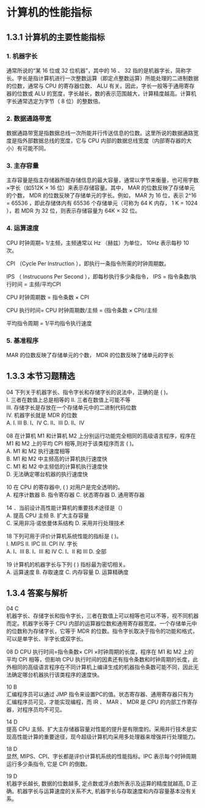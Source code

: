 # 计算机的性能指标

## 1.3.1 计算机的主要性能指标

### 1. 机器字长

通常所说的“某 16 位或 32 位机器”，其中的 16 、 32 指的是机器字长，简称字长。字长是指计算机进行一次整数运算（即定点整数运算）所能处理的二进制数据的位数，通常与 CPU 的寄存器位数、 ALU 有关。因此，字长一般等于通用寄存器的位数或 ALU 的宽度，字长越长，数的表示范围越大，计算精度越高。计算机字长通常选定为字节（ 8 位）的整数倍。

### 2. 数据通路带宽

数据通路带宽是指数据总线一次所能并行传送信息的位数。这里所说的数据通路宽度是指外部数据总线的宽度，它与 CPU 内部的数据总线宽度（内部寄存器的大小）有可能不同。

### 3. 主存容量

主存容量是指主存储器所能存储信息的最大容量，通常以字节来衡量，也可用字数×字长（如512K × 16 位）来表示存储容量。其中， MAR 的位数反映了存储单元的个数， MDR 的位数反映了存储单元的字长。例如， MAR 为 16 位，表示 2^16 = 65536 ，即此存储体内有 65536 个存储单元（可称为 64 K 内存， 1 K = 1024 ），若 MDR 为 32 位，则表示存储容量为 64K × 32 位。

### 4. 运算速度

CPU 时钟周期= 1/主频，主频通常以 Hz （赫兹）为单位， 10Hz 表示每秒 10 次。

CPI （Cycle Per lnstructlon ），即执行一条指令所需的时钟周期数。

IPS （ lnstrucuons Per Second ），即每秒执行多少条指令， IPS = 指令条数/执行时间 = 主频/平均CPI

CPU 时钟周期数 = 指令条数 × CPI

CPU 执行时间= CPU 时钟周期数/主频 = (指令条数 × CPI)/主频

平均指令周期 = 1/平均指令执行速度

### 5. 基准程序

MAR 的位数反映了存储单元的个数， MDR 的位数反映了储单元的字长

## 1.3.3 本节习题精选

04 下列关于机器字长、指令字长和存储字长的说法中，正确的是 ( )。  
I. 三者在数值上总是相等的 II. 三者在数值上可能不等  
III. 存储字长是存放在一个存储单元中的二进制代码位数  
IV. 机器字长就是 MDR 的位数  
A. I. III B. I、IV C. II、III D. II、IV

08 在计算机 M1 和计算机 M2 上分别运行功能完全相同的高级语言程序，程序在 M1 和 M2 上的平均 CPI 相等,则对于该类程序而言 ( )。  
A. M1 和 M2 执行速度相等  
B. M1 和 M2 中主频高的计算机执行速度快  
C. M1 和 M2 中主频低的计算机执行速度快  
D. 无法确定哪台机器的执行速度快

10 在 CPU 的寄存器中, ( ) 对用户是完全透明的。  
A. 程序计数器 B. 指令寄存器 C. 状态寄存器 D. 通用寄存器

14 ．当前设计高性能计算机的重要技术途径是（）  
A. 提高 CPU 主频 B. 扩大主存容量  
C. 采用非冯·诺依曼体系结构 D. 采用并行处理技术

18 下列可用于评价计算机系统性能的指标是 ( )。  
I. MIPS II. IPC III. CPI IV. 字长  
A. I、III B. I、III 和 IV C. I、II 和 III D. 全部

19 计算机的机器字长与下列 ( ) 指标最为密切相关。  
A. 运算速度 B. 存取速度 C. 内存容量 D. 运算精确度

## 1.3.4 答案与解析

04  C  
机器字长、存储字长和指令字长，三者在数值上可以相等也可以不等，视不同机器而定。机器字长等于 CPU 内部的运算器位数和通用寄存器宽度。一个存储单元中的位数称为存储字长，它等于 MDR 的位数。指令字长取决于指令的功能和格式，可以是单字长、半字长或双字长。

08 D
CPU 执行时间=指令条数× CPI ×时钟周期的长度，程序在 M1 和 M2 上的平均 CPI 相等，但影响 CPU 执行时间的因素还有指令条数和时钟周期的长度，此外相同的高级语言程序在不同计算机上编译生成的机器指令条数可能不同，因此无法确定哪台机器执行该类程序的速度快。

10 B  
汇编程序员可以通过 JMP 指令来设置PC的值。状态寄存器、通用寄存器只有为汇编程序员可见，才能实现编程，而 IR 、 MAR 、 MDR 是 CPU 的内部工作寄存器，对程序员均不可见。

14 D  
提高 CPU 主频、扩大主存储器容量对性能的提升是有限度的。采用并行技术是实现高性能计算的重要途径，现今超级计算机均采用多处理器来增强并行处理能力。

18 D  
显然, MIPS、CPI、字长都是评价计算机系统的性能指标。IPC 表示每个时钟周期运行多少条指令, 它是 CPI 的倒数。

19 D  
机器字长越长, 数据的位数越多, 定点数或浮点数所表示及运算的精度就越高, D 正确。机器字长与运算速度的关系不大, 机器字长与存取速度和内存容量基本没有关系。
